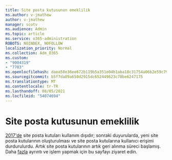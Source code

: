 ```yaml
---
title: Site posta kutusunun emeklilik
ms.author: v-jmathew
author: v-jmathew
manager: scotv
ms.audience: Admin
ms.topic: article
ms.service: o365-administration
ROBOTS: NOINDEX, NOFOLLOW
localization_priority: Normal
ms.collection: Adm_O365
ms.custom:
- "9004319"
- "7703"
ms.openlocfilehash: daea50e36ee672b119b5a351e04b1aba18c31754a06b2e59c792e2c748cfcca6
ms.sourcegitcommit: b5f7da89a650d2915dc652449623c78be6247175
ms.translationtype: MT
ms.contentlocale: tr-TR
ms.lasthandoff: 08/05/2021
ms.locfileid: "54074694"
---
```

# <a name="retirement-of-site-mailbox"></a>Site posta kutusunun emeklilik

[2017'de](https://techcommunity.microsoft.com/t5/microsoft-sharepoint-blog/deprecation-of-site-mailboxes/ba-p/93028) site posta kutuları kullanım dışıdır; sonraki duyurularda, yeni site posta kutularının oluşturulması ve site posta kutularına kullanıcı erişimi durdurulurdu. Artık site posta kutularının artık geri alınma süreci başlamış. Daha [fazla](https://aka.ms/SiteMailboxRetirement) ayrıntı ve işlem yapmak için bu sayfayı ziyaret edin.
